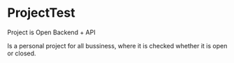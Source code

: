 # ProjectTest
Project is Open Backend + API

Is a personal project for all bussiness,  where it is checked whether it is open or closed.

